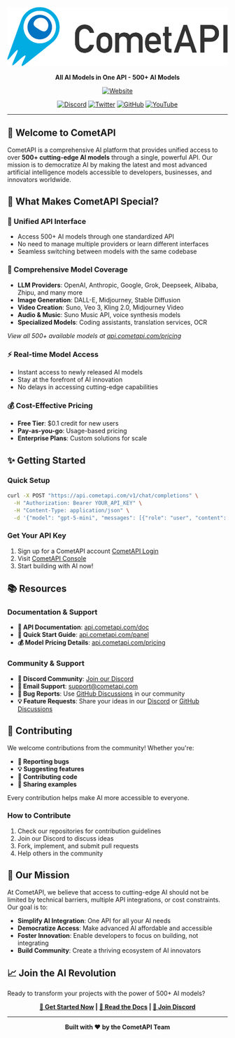 
<div align="center">

![CometAPI Icon](https://raw.githubusercontent.com/cometapi-dev/.github/refs/heads/main/assets/cometapi_logo.png)


**All AI Models in One API - 500+ AI Models**

[![Website](https://img.shields.io/badge/Website-cometapi.com-blue)](https://www.cometapi.com/)

[![Discord](https://img.shields.io/badge/Discord-Join%20Community-7289da?logo=discord&logoColor=white)](https://discord.com/invite/HMpuV6FCrG)
[![Twitter](https://img.shields.io/badge/Twitter-Follow%20Us-1da1f2?logo=x&logoColor=white)](https://x.com/cometapi2025)
[![GitHub](https://img.shields.io/badge/GitHub-CometAPI-333?logo=github&logoColor=white)](https://github.com/cometapi-dev)
[![YouTube](https://img.shields.io/badge/YouTube-CometAPI-red?logo=youtube&logoColor=white)](https://www.youtube.com/@CometAPI-Official)

</div>

---

## 🚀 Welcome to CometAPI

CometAPI is a comprehensive AI platform that provides unified access to over **500+ cutting-edge AI models** through a single, powerful API. Our mission is to democratize AI by making the latest and most advanced artificial intelligence models accessible to developers, businesses, and innovators worldwide.

## 🌟 What Makes CometAPI Special?

### **🎯 Unified API Interface**
- Access 500+ AI models through one standardized API
- No need to manage multiple providers or learn different interfaces
- Seamless switching between models with the same codebase

### **🤖 Comprehensive Model Coverage**
- **LLM Providers**: OpenAI, Anthropic, Google, Grok, Deepseek, Alibaba, Zhipu, and many more
- **Image Generation**: DALL-E, Midjourney, Stable Diffusion
- **Video Creation**: Suno, Veo 3, Kling 2.0, Midjourney Video
- **Audio & Music**: Suno Music API, voice synthesis models
- **Specialized Models**: Coding assistants, translation services, OCR

*View all 500+ available models at [api.cometapi.com/pricing](https://api.cometapi.com/pricing)*

### **⚡ Real-time Model Access**
- Instant access to newly released AI models
- Stay at the forefront of AI innovation
- No delays in accessing cutting-edge capabilities

### **💰 Cost-Effective Pricing**
- **Free Tier**: $0.1 credit for new users
- **Pay-as-you-go**: Usage-based pricing
- **Enterprise Plans**: Custom solutions for scale

## ✨ Getting Started

### Quick Setup
```bash
curl -X POST "https://api.cometapi.com/v1/chat/completions" \
  -H "Authorization: Bearer YOUR_API_KEY" \
  -H "Content-Type: application/json" \
  -d '{"model": "gpt-5-mini", "messages": [{"role": "user", "content": "Hello!"}]}'
```

### Get Your API Key
1. Sign up for a CometAPI account [CometAPI Login](https://api.cometapi.com/)
2. Visit [CometAPI Console](https://api.cometapi.com/console/token)
3. Start building with AI now!


## 📚 Resources

### Documentation & Support
- **📖 API Documentation**: [api.cometapi.com/doc](https://api.cometapi.com/doc)
- **🚀 Quick Start Guide**: [api.cometapi.com/panel](https://api.cometapi.com/panel)
- **💰 Model Pricing Details**: [api.cometapi.com/pricing](https://api.cometapi.com/pricing)

### Community & Support
- **💬 Discord Community**: [Join our Discord](https://discord.com/invite/HMpuV6FCrG)
- **📧 Email Support**: [support@cometapi.com](mailto:support@cometapi.com)
- **🐛 Bug Reports**: Use [GitHub Discussions](https://github.com/orgs/cometapi-dev/discussions/new?category=bug-reports) in our community
- **💡 Feature Requests**: Share your ideas in our [Discord](https://discord.com/channels/1253250261124780072/1254491894952493206) or [GitHub Discussions](https://github.com/orgs/cometapi-dev/discussions)


## 🤝 Contributing

We welcome contributions from the community! Whether you're:

- **🐛 Reporting bugs**
- **💡 Suggesting features**
- **🔧 Contributing code**
- **🌟 Sharing examples**

Every contribution helps make AI more accessible to everyone.

### How to Contribute
1. Check our repositories for contribution guidelines
2. Join our Discord to discuss ideas
3. Fork, implement, and submit pull requests
4. Help others in the community

## 🎯 Our Mission

At CometAPI, we believe that access to cutting-edge AI should not be limited by technical barriers, multiple API integrations, or cost constraints. Our goal is to:

- **Simplify AI Integration**: One API for all your AI needs
- **Democratize Access**: Make advanced AI affordable and accessible
- **Foster Innovation**: Enable developers to focus on building, not integrating
- **Build Community**: Create a thriving ecosystem of AI innovators

## 📈 Join the AI Revolution

Ready to transform your projects with the power of 500+ AI models?

<div align="center">

**[🚀 Get Started Now](https://api.cometapi.com/setting) | [📖 Read the Docs](https://api.cometapi.com/doc) | [💬 Join Discord](https://discord.com/invite/HMpuV6FCrG)**

</div>

---

<div align="center">

**Built with ❤️ by the CometAPI Team**


</div>
